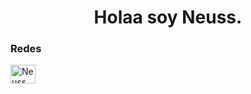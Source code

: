 <h1 align="center">Holaa soy Neuss. </h1>

<h3 align="left">Redes</h3>
<p align="left">
<a href="https://twitter.com/Alguien87049796?t=iPAziSz-USyMzkmO4WmbcQ&s=09" target="blank"><img align="center" src="https://raw.githubusercontent.com/rahuldkjain/github-profile-readme-generator/master/src/images/icons/Social/twitter.svg" alt="Neuss" height="30" width="40" /></a>


<!--
**Neuss2/Neuss2** is a ✨ _special_ ✨ repository because its `README.md` (this file) appears on your GitHub profile.

Here are some ideas to get you started:

- 🔭 I’m currently working on ...
- 🌱 I’m currently learning ...
- 👯 I’m looking to collaborate on ...
- 🤔 I’m looking for help with ...
- 💬 Ask me about ...
- 📫 How to reach me: ...
- 😄 Pronouns: ...
- ⚡ Fun fact: ...
-->
